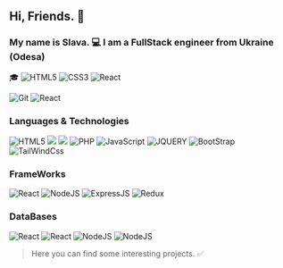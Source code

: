 ## Hi, Friends. 👋 
### My name is Slava. 💻 I am a FullStack engineer from Ukraine (Odesa)

🎓 <img src="https://camo.githubusercontent.com/bdf50d57adbf9d3458fa52c77c8179cc53c9bca0c62bac6f0cb46e7d39b28d92/68747470733a2f2f696d672e736869656c64732e696f2f62616467652f68746d6c352d626c61636b3f7374796c653d666f722d7468652d6261646765266c6f676f3d68746d6c35" alt="HTML5" data-canonical-src="https://img.shields.io/badge/html5-black?style=for-the-badge&amp;logo=html5" style="max-width: 100%;">
<img src="https://camo.githubusercontent.com/e71246577cf666ebb1ea5bd0dead97ff1508b4d05a8afb97217ea96caae14309/68747470733a2f2f696d672e736869656c64732e696f2f62616467652f637373332d626c61636b3f7374796c653d666f722d7468652d6261646765266c6f676f3d63737333" alt="CSS3" data-canonical-src="https://img.shields.io/badge/css3-black?style=for-the-badge&amp;logo=css3" style="max-width: 100%;">
<img src="https://camo.githubusercontent.com/c8b980ab27570db824bb780b9937bb9250cda5c0a7d6d71c739e9fb17e58d265/68747470733a2f2f696d672e736869656c64732e696f2f62616467652f72656163742d626c61636b3f7374796c653d666f722d7468652d6261646765266c6f676f3d7265616374" alt="React" data-canonical-src="https://img.shields.io/badge/react-black?style=for-the-badge&amp;logo=react" style="max-width: 100%;">

<img src="https://img.shields.io/badge/-Git-red?logo=git&logoColor=white&style=flat" alt="Git" style="max-width: 100%;">

<img src="https://img.shields.io/badge/Sass-CC6699?style=for-the-badge&logo=sass&logoColor=white" alt="React" style="max-width: 100%;">

### Languages & Technologies

<img src="https://img.shields.io/badge/HTML5-E34F26?style=for-the-badge&logo=html5&logoColor=white" alt="HTML5" style="max-width: 100%;"> <img src="https://img.shields.io/badge/CSS3-1572B6?style=for-the-badge&logo=css3&logoColor=white" style="max-width: 100%;"> <img src="https://img.shields.io/badge/CSS3-1572B6?style=for-the-badge&logo=css3&logoColor=white" style="max-width: 100%;"> <img src="https://img.shields.io/badge/Sass-CC6699?style=for-the-badge&logo=sass&logoColor=white" alt="PHP" style="max-width: 100%;"> <img src="https://img.shields.io/badge/JavaScript-F7DF1E?style=for-the-badge&logo=javascript&logoColor=black" alt="JavaScript" style="max-width: 100%;"> <img src="https://img.shields.io/badge/jQuery-0769AD?style=for-the-badge&logo=jquery&logoColor=white" alt="JQUERY" style="max-width: 100%;"> <img src="https://img.shields.io/badge/Bootstrap-563D7C?style=for-the-badge&logo=bootstrap&logoColor=white" alt="BootStrap" style="max-width: 100%;"> <img src="https://img.shields.io/badge/Tailwind.CSS-38B2AC?style=for-the-badge&logo=tailwind-css&logoColor=white" alt="TailWindCss" style="max-width: 100%;"> 



	

### FrameWorks

<img src="https://img.shields.io/badge/React.js-20232A?style=for-the-badge&logo=react&logoColor=61DAFB" alt="React" style="max-width: 100%;"> <img src="https://img.shields.io/badge/Node.js-43853D?style=for-the-badge&logo=node.js&logoColor=white" alt="NodeJS" style="max-width: 100%;"> <img src="https://img.shields.io/badge/Express.js-404D59?style=for-the-badge" alt="ExpressJS" style="max-width: 100%;"> <img src="https://img.shields.io/badge/Redux-593D88?style=for-the-badge&logo=redux&logoColor=white" alt="Redux" style="max-width: 100%;">




### DataBases 
<img src="https://img.shields.io/badge/MySQL-00000F?style=for-the-badge&logo=mysql&logoColor=white" alt="React" style="max-width: 100%;"> <img src="https://img.shields.io/badge/MongoDB-4EA94B?style=for-the-badge&logo=mongodb&logoColor=white" alt="React" style="max-width: 100%;"> <img src="https://img.shields.io/badge/DynamoDB-4053D6?style=for-the-badge&logo=Amazon%20DynamoDB&logoColor=white" alt="NodeJS" style="max-width: 100%;"> <img src="https://img.shields.io/badge/SQLite-07405E?style=for-the-badge&logo=sqlite&logoColor=white" alt="NodeJS" style="max-width: 100%;"> 

> Here you can find some interesting projects. ✅

<!--

<a href="https://github.com/slavamlinsky">
    <img src="https://camo.githubusercontent.com/cad9a47d7d0fc7152ee970e75cfac9c60751bf76836d3bf49f34fc9035dbeb04/68747470733a2f2f6b6f6d617265762e636f6d2f67687076632f3f757365726e616d653d776572766c616426636f6c6f723d626c7565267374796c653d666c617429" data-canonical-src="https://komarev.com/ghpvc/?username=slavamlinskyP&amp;color=blue&amp;style=flat)" style="max-width: 100%;">
  </a>


**slavamlinsky/slavamlinsky** is a ✨ _special_ ✨ repository because its `README.md` (this file) appears on your GitHub profile.

Here are some ideas to get you started:

- 🔭 I’m currently working on ...
- 🌱 I’m currently learning ...
- 👯 I’m looking to collaborate on ...
- 🤔 I’m looking for help with ...
- 💬 Ask me about ...
- 📫 How to reach me: ...
- 😄 Pronouns: ...
- ⚡ Fun fact: ...
-->
